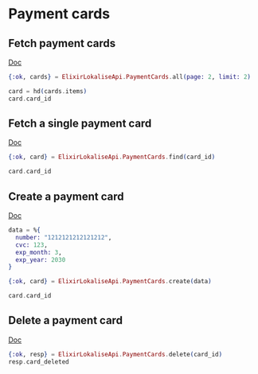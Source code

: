 # Payment cards

## Fetch payment cards

[Doc](https://developers.lokalise.com/reference/list-all-cards)

```elixir
{:ok, cards} = ElixirLokaliseApi.PaymentCards.all(page: 2, limit: 2)

card = hd(cards.items)
card.card_id
```

## Fetch a single payment card

[Doc](https://developers.lokalise.com/reference/retrieve-a-card)

```elixir
{:ok, card} = ElixirLokaliseApi.PaymentCards.find(card_id)

card.card_id
```

## Create a payment card

[Doc](https://developers.lokalise.com/reference/create-a-card)

```elixir
data = %{
  number: "1212121212121212",
  cvc: 123,
  exp_month: 3,
  exp_year: 2030
}

{:ok, card} = ElixirLokaliseApi.PaymentCards.create(data)

card.card_id
```

## Delete a payment card

[Doc](https://developers.lokalise.com/reference/delete-a-card)

```elixir
{:ok, resp} = ElixirLokaliseApi.PaymentCards.delete(card_id)
resp.card_deleted
```
